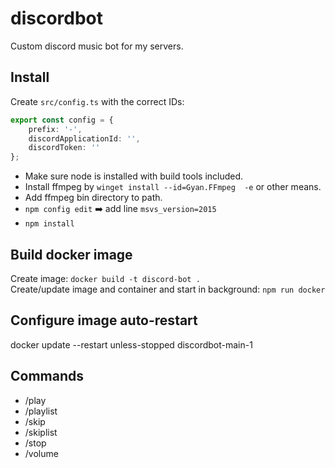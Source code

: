 # discordbot

Custom discord music bot for my servers.

## Install

Create ```src/config.ts``` with the correct IDs:  

```ts
export const config = {
    prefix: '-',
    discordApplicationId: '',
    discordToken: ''
};
```

- Make sure node is installed with build tools included.
- Install ffmpeg by ```winget install --id=Gyan.FFmpeg  -e``` or other means.
- Add ffmpeg bin directory to path.
- ```npm config edit``` ➡️ add line ```msvs_version=2015```
- ```npm install```

## Build docker image

Create image: ```docker build -t discord-bot .```  
Create/update image and container and start in background: ```npm run docker```

## Configure image auto-restart

docker update --restart unless-stopped discordbot-main-1

## Commands

- /play
- /playlist
- /skip
- /skiplist
- /stop
- /volume
